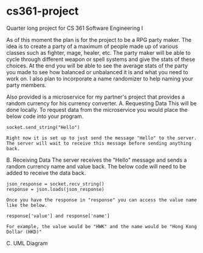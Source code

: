 # cs361-project
Quarter long project for CS 361 Software Engineering I

As of this moment the plan is for the project to be a RPG party maker. The idea is to create a party of a maximum of people made up of various classes such as fighter, mage, healer, etc. The party maker will be able to cycle through different weapon or spell systems and give the stats of these choices. At the end you will be able to see the average stats of the party you made to see how balanced or unbalanced it is and what you need to work on. I also plan to incorporate a name randomizer to help naming your party members.

Also provided is a microservice for my partner's project that provides a random currency for his currency converter. 
A. Requesting Data
    This will be done locally. To request data from the microservice you would place the below code into your program. 
    
    socket.send_string("Hello")
    
    Right now it is set up to just send the message "Hello" to the server. The server will wait to receive this message before sending anything back.
    
B. Receiving Data
    The server receives the "Hello" message and sends a random currency name and value back. The below code will need to be added to receive the data back.
    
    json_response = socket.recv_string()
    response = json.loads(json_response)
    
    Once you have the response in "response" you can access the value name like the below.
    
    response['value'] and response['name']

    For example, the value would be "HWK" and the name would be "Hong Kong Dollar (HKD)"

C. UML Diagram


    
